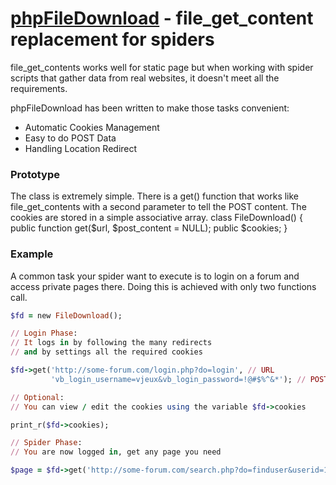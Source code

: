 [phpFileDownload](http://blog.vjeux.com/) - file_get_content replacement for spiders
================================

file_get_contents works well for static page but when working with spider scripts that gather data from real websites, it doesn't meet all the requirements.

phpFileDownload has been written to make those tasks convenient:

* Automatic Cookies Management
* Easy to do POST Data
* Handling Location Redirect

### Prototype
The class is extremely simple. There is a get() function that works like file_get_contents with a second parameter to tell the POST content. The cookies are stored in a simple associative array.
	class FileDownload() {
		public function get($url, $post_content = NULL);
		public $cookies;
	}

### Example

A common task your spider want to execute is to login on a forum and access private pages there. Doing this is achieved with only two functions call.

```ruby
$fd = new FileDownload();

// Login Phase: 
// It logs in by following the many redirects 
// and by settings all the required cookies

$fd->get('http://some-forum.com/login.php?do=login', // URL
		 'vb_login_username=vjeux&vb_login_password=!@#$%^&*'); // POST Data

// Optional:
// You can view / edit the cookies using the variable $fd->cookies

print_r($fd->cookies);

// Spider Phase:
// You are now logged in, get any page you need

$page = $fd->get('http://some-forum.com/search.php?do=finduser&userid=12345');
```